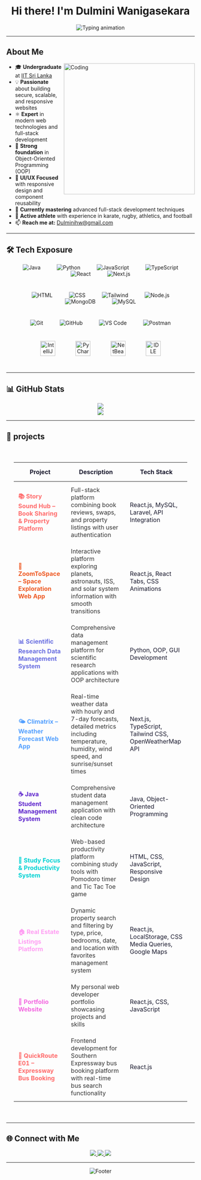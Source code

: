 # <div align="center">Hi there! I'm **Dulmini Wanigasekara**</div>

<div align="center">
  <img src="https://readme-typing-svg.demolab.com/?font=Roboto+Mono&size=22&duration=3000&pause=1000&color=FFFFFF&center=true&vCenter=true&width=600&lines=Software+Engineer+%F0%9F%92%BB;Full-Stack+Developer+%F0%9F%9A%80;Building+Tomorrow's+Web+%F0%9F%8C%9F;Always+Learning+%26+Growing+%F0%9F%93%88" alt="Typing animation" />
</div>

---

## **About Me**

<img align="right" alt="Coding" width="350" src="https://user-images.githubusercontent.com/74038190/212257468-1e9a91f1-b626-4baa-b15d-5c385b7ca7d0.gif">

- 🎓 **Undergraduate** at [IIT Sri Lanka](https://www.iit.ac.lk/)
- 💡 **Passionate** about building secure, scalable, and responsive websites
- ⚛️ **Expert** in modern web technologies and full-stack development
- 🔁 **Strong foundation** in Object-Oriented Programming (OOP)
- 🎨 **UI/UX Focused** with responsive design and component reusability
- 🌱 **Currently mastering** advanced full-stack development techniques
- 🏅 **Active athlete** with experience in karate, rugby, athletics, and football
- 📫 **Reach me at:** Dulminihw@gmail.com

---

## 🛠️ **Tech Exposure**
<div align="center">
  <div style="margin-bottom: 40px;">
    <img src="https://skillicons.dev/icons?i=java" alt="Java" style="margin: 0 20px;" />
    <img src="https://skillicons.dev/icons?i=python" alt="Python" style="margin: 0 20px;" />
    <img src="https://skillicons.dev/icons?i=javascript" alt="JavaScript" style="margin: 0 20px;" />
    <img src="https://skillicons.dev/icons?i=typescript" alt="TypeScript" style="margin: 0 20px;" />
    <img src="https://skillicons.dev/icons?i=react" alt="React" style="margin: 0 20px;" />
    <img src="https://skillicons.dev/icons?i=nextjs" alt="Next.js" style="margin: 0 20px;" />
  </div>
  <div style="margin-bottom: 40px;">
    <img src="https://skillicons.dev/icons?i=html" alt="HTML" style="margin: 0 20px;" />
    <img src="https://skillicons.dev/icons?i=css" alt="CSS" style="margin: 0 20px;" />
    <img src="https://skillicons.dev/icons?i=tailwind" alt="Tailwind" style="margin: 0 20px;" />
    <img src="https://skillicons.dev/icons?i=nodejs" alt="Node.js" style="margin: 0 20px;" />
    <img src="https://skillicons.dev/icons?i=mongodb" alt="MongoDB" style="margin: 0 20px;" />
    <img src="https://skillicons.dev/icons?i=mysql" alt="MySQL" style="margin: 0 20px;" />
  </div>
  <div style="margin-bottom: 40px;">
    <img src="https://skillicons.dev/icons?i=git" alt="Git" style="margin: 0 20px;" />
    <img src="https://skillicons.dev/icons?i=github" alt="GitHub" style="margin: 0 20px;" />
    <img src="https://skillicons.dev/icons?i=vscode" alt="VS Code" style="margin: 0 20px;" />
    <img src="https://skillicons.dev/icons?i=postman" alt="Postman" style="margin: 0 20px;" />
  </div>
  <div>
    <img src="https://cdn.jsdelivr.net/gh/devicons/devicon/icons/intellij/intellij-original.svg" width="40" height="40" alt="IntelliJ IDEA" style="margin: 0 25px 30px 25px;" />
    <img src="https://cdn.jsdelivr.net/gh/devicons/devicon/icons/pycharm/pycharm-original.svg" width="40" height="40" alt="PyCharm" style="margin: 0 25px 30px 25px;" />
    <img src="https://upload.wikimedia.org/wikipedia/commons/9/98/Apache_NetBeans_Logo.svg" width="40" height="40" alt="NetBeans" style="margin: 0 25px 30px 25px;" />
    <img src="https://cdn.jsdelivr.net/gh/devicons/devicon/icons/python/python-original.svg" width="40" height="40" alt="IDLE" style="margin: 0 25px 30px 25px;" />
  </div>
</div>


---

## 📊 GitHub Stats

<p align="center">
  <img src="https://github-readme-stats.vercel.app/api?username=dulmini11&show_icons=true&theme=tokyonight" />
  <br/>
  <img src="https://github-readme-streak-stats.herokuapp.com/?user=dulmini11&theme=tokyonight" />
</p>

---

## 🚀 **projects**

<div align="center" style="padding: 20px; margin: 20px 0;">
<table>
<thead>
<tr>
<th align="center" style="padding: 15px; color: #1a1a2e; font-weight: bold;"><strong>Project</strong></th>
<th align="center" style="padding: 15px; color: #1a1a2e; font-weight: bold;"><strong>Description</strong></th>
<th align="center" style="padding: 15px; color: #1a1a2e; font-weight: bold;"><strong>Tech Stack</strong></th>
</tr>
</thead>
<tbody>
<tr>
<td style="padding: 12px; font-weight: bold; color: #ff6b6b;"><a href="https://github.com/Visnumaynan/Storysoundhub" style="text-decoration: none; color: #ff6b6b;"><strong>📚 Story Sound Hub – Book Sharing & Property Platform</strong></a></td>
<td style="padding: 12px; color: #333;">Full-stack platform combining book reviews, swaps, and property listings with user authentication</td>
<td style="padding: 12px; color: #1a1a2e;">React.js, MySQL, Laravel, API Integration</td>
</tr>
<tr>
<td style="padding: 12px; font-weight: bold; color: #ee5a24;"><a href="https://github.com/dulmini11/ZoomToSpace" style="text-decoration: none; color: #ee5a24;"><strong>🚀 ZoomToSpace – Space Exploration Web App</strong></a></td>
<td style="padding: 12px; color: #333;">Interactive platform exploring planets, astronauts, ISS, and solar system information with smooth transitions</td>
<td style="padding: 12px; color: #1a1a2e;">React.js, React Tabs, CSS Animations</td>
</tr>
<tr>
<td style="padding: 12px; font-weight: bold; color: #686de0;"><a href="#research-data" style="text-decoration: none; color: #686de0;"><strong>📊 Scientific Research Data Management System</strong></a></td>
<td style="padding: 12px; color: #333;">Comprehensive data management platform for scientific research applications with OOP architecture</td>
<td style="padding: 12px; color: #1a1a2e;">Python, OOP, GUI Development</td>
</tr>
<tr>
<td style="padding: 12px; font-weight: bold; color: #54a0ff;"><a href="https://github.com/dulmini11/climatrix" style="text-decoration: none; color: #54a0ff;"><strong>🌤️ Climatrix – Weather Forecast Web App</strong></a></td>
<td style="padding: 12px; color: #333;">Real-time weather data with hourly and 7-day forecasts, detailed metrics including temperature, humidity, wind speed, and sunrise/sunset times</td>
<td style="padding: 12px; color: #1a1a2e;">Next.js, TypeScript, Tailwind CSS, OpenWeatherMap API</td>
</tr>
<tr>
<td style="padding: 12px; font-weight: bold; color: #5f27cd;"><a href="#java-student" style="text-decoration: none; color: #5f27cd;"><strong>☕ Java Student Management System</strong></a></td>
<td style="padding: 12px; color: #333;">Comprehensive student data management application with clean code architecture</td>
<td style="padding: 12px; color: #1a1a2e;">Java, Object-Oriented Programming</td>
</tr>
<tr>
<td style="padding: 12px; font-weight: bold; color: #00d2d3;"><a href="#study-focus" style="text-decoration: none; color: #00d2d3;"><strong>🎯 Study Focus & Productivity System</strong></a></td>
<td style="padding: 12px; color: #333;">Web-based productivity platform combining study tools with Pomodoro timer and Tic Tac Toe game</td>
<td style="padding: 12px; color: #1a1a2e;">HTML, CSS, JavaScript, Responsive Design</td>
</tr>
<tr>
<td style="padding: 12px; font-weight: bold; color: #ff9ff3;"><a href="https://github.com/dulmini11/Real-estate-website" style="text-decoration: none; color: #ff9ff3;"><strong>🏠 Real Estate Listings Platform</strong></a></td>
<td style="padding: 12px; color: #333;">Dynamic property search and filtering by type, price, bedrooms, date, and location with favorites management system</td>
<td style="padding: 12px; color: #1a1a2e;">React.js, LocalStorage, CSS Media Queries, Google Maps</td>
</tr>
<tr>
<td style="padding: 12px; font-weight: bold; color: #f368e0;"><a href="https://github.com/dulmini11/DulminiPortfolio" style="text-decoration: none; color: #f368e0;"><strong>💼 Portfolio Website</strong></a></td>
<td style="padding: 12px; color: #333;">My personal web developer portfolio showcasing projects and skills</td>
<td style="padding: 12px; color: #1a1a2e;">React.js, CSS, JavaScript</td>
</tr>
<tr>
<td style="padding: 12px; font-weight: bold; color: #ff6b6b;"><a href="https://github.com/dulmini11/BusTicketBooking" style="text-decoration: none; color: #ff6b6b;"><strong>🚌 QuickRoute E01 – Expressway Bus Booking</strong></a></td>
<td style="padding: 12px; color: #333;">Frontend development for Southern Expressway bus booking platform with real-time bus search functionality</td>
<td style="padding: 12px; color: #1a1a2e;">React.js</td>
</tr>
</tbody>
</table>
</div>

---


## 🌐 Connect with Me

<p align="center">
  <a href="https://www.linkedin.com/in/dulmini-wanigasekara-756740333/">
    <img src="https://img.shields.io/badge/LinkedIn-0077B5?style=for-the-badge&logo=linkedin&logoColor=white" />
  </a>
  <a href="mailto:Dulminihw@gmail.com">
    <img src="https://img.shields.io/badge/Email-D14836?style=for-the-badge&logo=gmail&logoColor=white" />
  </a>

<a href="https://dulmini.netlify.app">
  <img src="https://img.shields.io/badge/Portfolio-12100E?style=for-the-badge&logo=github&logoColor=white" />
</a>
</p>

---

<div align="center">
  <img src="https://capsule-render.vercel.app/api?type=waving&color=0:1e3a8a,100:1e40af&height=120&section=footer&text=Thanks%20for%20visiting!&fontSize=18&fontAlignY=65&fontColor=FFFFFF&desc=Let's%20build%20something%20amazing%20together!&descAlignY=50&descAlign=50&descSize=12" alt="Footer"/>
</div>